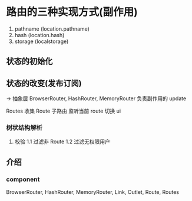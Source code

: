 # 路由的三种实现方式(副作用)

1. pathname (location.pathname)
2. hash (location.hash)
3. storage (localstorage)

## 状态的初始化

## 状态的改变(发布订阅)

-> 抽象层
BrowserRouter, HashRouter, MemoryRouter 负责副作用的 update

Routes
收集 Route 子路由
监听当前 route 切换 ui

### 树状结构解析

1. 校验
   1.1 过滤非 Route
   1.2 过滤无权限用户

## 介绍

### component

BrowserRouter,
HashRouter,
MemoryRouter,
Link,
Outlet,
Route,
Routes
